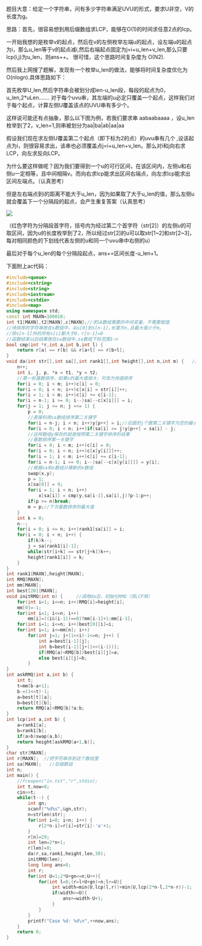 题目大意：给定一个字符串，问有多少字符串满足UVU的形式，要求U非空，V的长度为g。

思路：首先，很容易想到用后缀数组求LCP，能够在O(1)的时间求任意2点的lcp。

一开始我想的是枚举v的起点，然后在v的左侧枚举左端u的起点，设左端u的起点为i，那么u_len等于v的起点减i,然后右端起点固定为j=i+u_len+v_len,那么只要lcp(i,j)为u_len，则ans++。  很可惜，这个思路时间复杂度为 O(N2).

然后我上网搜了题解，发现有一个枚举u_len的做法，能够将时间复杂度优化为O(nlogn).具体思路如下：

首先枚举U_len,然后字符串会被划分成len-u_len段，每段的起点为0，u_len,2*uLen....... 对于每个uvu串，其左端的u必定只覆盖一个起点，这样我们对于每个起点，计算左侧U覆盖该点的UVU串有多少个。

这样说可能还有点抽象，那么以下图为例，若我们要求串 aabaabaaaa ，设u_len枚举到了2，v_len=1,则串被划分为aa|ba|ab|aa|aa  

假设我们现在求左侧U覆盖第二个起点（即下标为2的点）的uvu串有几个 ,设该起点为i，则很容易求出，该串也必须覆盖点j=i+u_len+v_len。那么对i和j向右求LCP，向左求反向LCP。

为什么要这样做呢？因为我们要得到一个u的可行区间，在该区间内，左侧u和右侧u一定相等，且中间相隔v。而向右求lcp能求出区间右端点，向左求lcp能求出区间左端点。（认真思考）

但是左右端点到i的距离不能大于u_len，因为如果取了大于u_len的值，那么左侧u就会覆盖下一个分隔段的起点，会产生重复答案（认真思考）

![](https://i.loli.net/2019/04/11/5caeddd5d8108.jpg)

（红色字符为分隔段首字符，括号内为经过第二个首字符（str[2]）的左侧u的可取区间，因为u的长度枚举到了2，所以经过str[2]的u可以取str[1~2]和str[2~3]，每对相同颜色的下划线代表左侧的u和同一个uvu串中右侧的u）

最后对于每个u_len的每个分隔段起点，ans+=区间长度-u_len+1。

下面附上ac代码：

```cpp
#include<queue>
#include<cstring>
#include<string>
#include<iostream>
#include<cstdio>
#include<map>
using namespace std;
const int MAXN=100010;
int t1[MAXN],t2[MAXN],c[MAXN];//求SA数组需要的中间变量，不需要赋值
//待排序的字符串放在s数组中，从s[0]到s[n-1],长度为n,且最大值小于m,
//除s[n-1]外的所有s[i]都大于0，r[n-1]=0
//函数结束以后结果放在sa数组中,sa数组下标范围1~n
bool cmp(int *r,int a,int b,int l) {
    return r[a] == r[b] && r[a+l] == r[b+l];
}
void da(int str[],int sa[],int rank1[],int height[],int n,int m) {   //n是串长度，m是字符集大小，一般128
    n++;
    int i, j, p, *x = t1, *y = t2;
    //第一轮基数排序，如果s的最大值很大，可改为快速排序
    for(i = 0; i < m; i++)c[i] = 0;
    for(i = 0; i < n; i++)c[x[i] = str[i]]++;
    for(i = 1; i < m; i++)c[i] += c[i-1];
    for(i = n-1; i >= 0; i--)sa[--c[x[i]]] = i;
    for(j = 1; j <= n; j <<= 1) {
        p = 0;
        //直接利用sa数组排序第二关键字
        for(i = n-j; i < n; i++)y[p++] = i;//后面的j个数第二关键字为空的最小
        for(i = 0; i < n; i++)if(sa[i] >= j)y[p++] = sa[i] - j;
        //这样数组y保存的就是按照第二关键字排序的结果
        //基数排序第一关键字
        for(i = 0; i < m; i++)c[i] = 0;
        for(i = 0; i < n; i++)c[x[y[i]]]++;
        for(i = 1; i < m; i++)c[i] += c[i-1];
        for(i = n-1; i >= 0; i--)sa[--c[x[y[i]]]] = y[i];
        //根据sa和x数组计算新的x数组
        swap(x,y);
        p = 1;
        x[sa[0]] = 0;
        for(i = 1; i < n; i++)
            x[sa[i]] = cmp(y,sa[i-1],sa[i],j)?p-1:p++;
        if(p >= n)break;
        m = p;//下次基数排序的最大值
    }
    int k = 0;
    n--;
    for(i = 0; i <= n; i++)rank1[sa[i]] = i;
    for(i = 0; i < n; i++) {
        if(k)k--;
        j = sa[rank1[i]-1];
        while(str[i+k] == str[j+k])k++;
        height[rank1[i]] = k;
    }
}
int rank1[MAXN],height[MAXN];
int RMQ[MAXN];
int mm[MAXN];
int best[20][MAXN];
void initRMQ(int n) {     //调用da后，初始化RMQ（求LCP用）
    for(int i=1; i<=n; i++)RMQ[i]=height[i];
    mm[0]=-1;
    for(int i=1; i<=n; i++)
        mm[i]=((i&(i-1))==0)?mm[i-1]+1:mm[i-1];
    for(int i=1; i<=n; i++)best[0][i]=i;
    for(int i=1; i<=mm[n]; i++)
        for(int j=1; j+(1<<i)-1<=n; j++) {
            int a=best[i-1][j];
            int b=best[i-1][j+(1<<(i-1))];
            if(RMQ[a]<RMQ[b])best[i][j]=a;
            else best[i][j]=b;
        }
}
int askRMQ(int a,int b) {
    int t;
    t=mm[b-a+1];
    b-=(1<<t)-1;
    a=best[t][a];
    b=best[t][b];
    return RMQ[a]<RMQ[b]?a:b;
}
int lcp(int a,int b) {
    a=rank1[a];
    b=rank1[b];
    if(a>b)swap(a,b);
    return height[askRMQ(a+1,b)];
}
char str[MAXN];
int r[MAXN];  //把字符串存到这个数组里
int sa[MAXN];   //后缀数组
int n;
int main() {
    //freopen("in.txt","r",stdin);
    int t,now=0;
    cin>>t;
    while(t--) {
        int gn;
        scanf("%d%s",&gn,str);
        n=strlen(str);
        for(int i=0; i<n; i++) {
            r[2*n-i]=r[i]=str[i]-'a'+1;
        }
        r[n]=29;
        int len=2*n+1;
        r[len]=0;
        da(r,sa,rank1,height,len,30);
        initRMQ(len);
        long long ans=0;
        int r;
        for(int U=1;2*U+gn<=n;U++){
            for(int l=0;(r=l+U+gn)<n;l+=U){
                 int width=min(U,lcp(l,r))+min(U,lcp(2*n-l,2*n-r))-1;  
                 if(width>=U){
                     ans+=width-U+1;
                 }
            }
        }
        printf("Case %d: %d\n",++now,ans);
    }
    return 0;
}
```